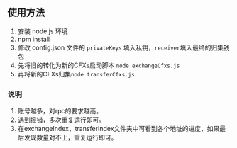 
## 使用方法

1. 安装 node.js 环境
2. npm install
3. 修改 config.json 文件的 `privateKeys` 填入私钥，`receiver`填入最终的归集钱包
4. 先将旧的转化为新的CFXs启动脚本  `node exchangeCfxs.js`
4. 再将新的CFXs归集`node transferCfxs.js`

### 说明

1. 账号越多，对rpc的要求越高。
1. 遇到报错，多次重复运行即可。
1. 在exchangeIndex，transferIndex文件夹中可看到各个地址的进度，如果最后发现数量对不上，重复运行即可。

